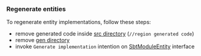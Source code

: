 ### Regenerate entities

To regenerate entity implementations, follow these steps:
- remove generated code inside [src directory](src) (`//region generated code`)
- remove [gen directory](gen)
- invoke `Generate implementation` intention on [SbtModuleEntity](src/com/intellij/entities/SbtModuleEntity.kt) interface
